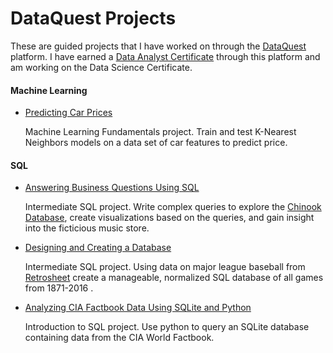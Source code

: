 # DataQuest Projects

These are guided projects that I have worked on through the [DataQuest](http://www.dataquest.io) platform. I have earned a [Data Analyst Certificate](https://www.dataquest.io/view_cert/GZELEICN10D6CCSNON26/) through this platform and am working on the Data Science Certificate.



#### Machine Learning

- [Predicting Car Prices](Guided%20Projects/Predicting%20Car%20Prices/Predicting%20Car%20Prices.ipynb)

  Machine Learning Fundamentals project. Train and test K-Nearest Neighbors models on a data set of car features to predict price.

#### SQL

- [Answering Business Questions Using SQL](Guided%20Projects/Answering%20Business%20Questions%20Using%20SQL/Basics.ipynb)

  Intermediate SQL project. Write complex queries to explore the [Chinook Database](https://github.com/lerocha/chinook-database), create     visualizations based on the queries, and gain insight into the ficticious music store.

- [Designing and Creating a Database](Guided%20Projects/Designing%20and%20Creating%20a%20Database/Basics.ipynb)

  Intermediate SQL project. Using data on major league baseball from [Retrosheet](http://www.retrosheet.org/) create a manageable, normalized SQL database of all games from 1871-2016 .

- [Analyzing CIA Factbook Data Using SQLite and Python](Guided%20Projects/Analyzing%20CIA%20Factbook%20Data%20Using%20SQLite%20and%20Python/Analyzing%20CIA%20Factbook%20Data%20Using%20SQLite%20and%20Python.ipynb)

  Introduction to SQL project. Use python to query an SQLite database containing data from the CIA World Factbook.
